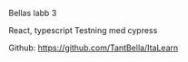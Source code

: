 Bellas labb 3

React, typescript
Testning med cypress

Github: https://github.com/TantBella/ItaLearn
